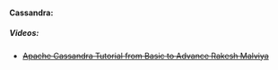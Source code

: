 #### Cassandra:

##### Videos:
- [~~Apache Cassandra Tutorial from Basic to Advance Rakesh Malviya~~](https://www.youtube.com/watch?v=TlB50JR2UUY&list=PLiLpmqwkwkCtUtXioKVyB0jpcxro0qQAh)  
